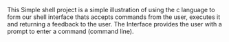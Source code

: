 This Simple shell project is a simple illustration of using the c language to form our shell interface thats accepts commands from the user, executes it and returning a feedback to the user.
The Interface provides the user with a prompt to enter a command (command line).

